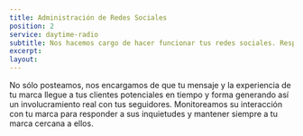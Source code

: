 ```yaml
---
title: Administración de Redes Sociales
position: 2
service: daytime-radio
subtitle: Nos hacemos cargo de hacer funcionar tus redes sociales. Respuesta a mensajes y comentarios, generación de dinámicas sociales para detonar interacción, monitoreo de tendencias para reajustar estrategia y mantener el crecimiento de las comunidades.
excerpt:
layout:
---
```



No sólo posteamos, nos encargamos de que tu mensaje y la experiencia de tu marca llegue a tus clientes potenciales en tiempo y forma generando así un involucramiento real con tus seguidores. Monitoreamos su interacción con tu marca para responder a sus inquietudes y mantener siempre a tu marca cercana a ellos.
